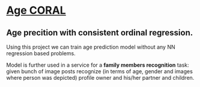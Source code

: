 # [Age CORAL](https://arxiv.org/abs/1901.07884)

## Age precition with consistent ordinal regression.

Using this project we can train age prediction model without any NN regression based problems.

Model is further used in a service for a **family members recognition** task: given bunch of image posts recognize (in terms of age, gender and images where person was depicted) profile owner and his/her partner and children. 
